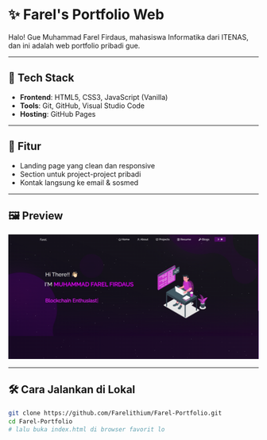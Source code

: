 # ✨ Farel's Portfolio Web

Halo! Gue Muhammad Farel Firdaus, mahasiswa Informatika dari ITENAS, dan ini adalah web portfolio pribadi gue.  

---

## 🚀 Tech Stack

- **Frontend**: HTML5, CSS3, JavaScript (Vanilla)
- **Tools**: Git, GitHub, Visual Studio Code
- **Hosting**: GitHub Pages

---

## 🧩 Fitur

- Landing page yang clean dan responsive
- Section untuk project-project pribadi
- Kontak langsung ke email & sosmed

---

## 🖼️ Preview

![Preview](Images/preview-web.png)  

---

## 🛠 Cara Jalankan di Lokal

```bash
git clone https://github.com/Farelithium/Farel-Portfolio.git
cd Farel-Portfolio
# lalu buka index.html di browser favorit lo

